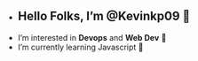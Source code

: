 -  ## Hello Folks, I’m @Kevinkp09 👋 
-   I’m interested in **Devops** and **Web Dev** 👀 
-   I’m currently learning Javascript 🌱

<!---
Kevinkp09/Kevinkp09 is a ✨ special ✨ repository because its `README.md` (this file) appears on your GitHub profile.
You can click the Preview link to take a look at your changes.
--->
